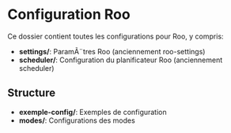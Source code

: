 ﻿# Configuration Roo

Ce dossier contient toutes les configurations pour Roo, y compris:

- **settings/**: ParamÃ¨tres Roo (anciennement roo-settings)
- **scheduler/**: Configuration du planificateur Roo (anciennement scheduler)

## Structure

- **exemple-config/**: Exemples de configuration
- **modes/**: Configurations des modes

